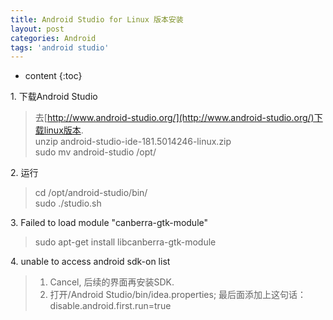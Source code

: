 ```yaml
---
title: Android Studio for Linux 版本安装
layout: post
categories: Android
tags: 'android studio'
---
```




* content
{:toc}




1\. 下载Android Studio  
> 去[http://www.android-studio.org/](http://www.android-studio.org/)下载linux版本.  
> unzip android-studio-ide-181.5014246-linux.zip  
> sudo mv android-studio /opt/  

2\. 运行  
> cd /opt/android-studio/bin/  
> sudo ./studio.sh  

3\. Failed to load module "canberra-gtk-module"  
> sudo apt-get install libcanberra-gtk-module  

4\. unable to access android sdk-on list  
> 1) Cancel, 后续的界面再安装SDK.  
> 2) 打开/Android Studio/bin/idea.properties; 最后面添加上这句话：disable.android.first.run=true  




